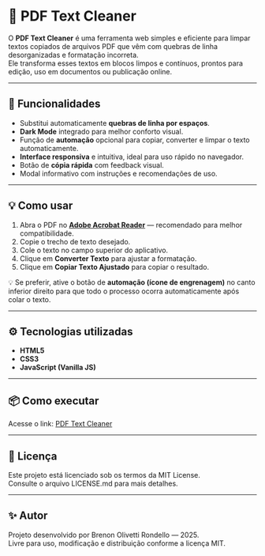 # 🧹 PDF Text Cleaner

O **PDF Text Cleaner** é uma ferramenta web simples e eficiente para limpar textos copiados de arquivos PDF que vêm com quebras de linha desorganizadas e formatação incorreta.  
Ele transforma esses textos em blocos limpos e contínuos, prontos para edição, uso em documentos ou publicação online.

---

## 🚀 Funcionalidades

- Substitui automaticamente **quebras de linha por espaços**.  
- **Dark Mode** integrado para melhor conforto visual.  
- Função de **automação** opcional para copiar, converter e limpar o texto automaticamente.  
- **Interface responsiva** e intuitiva, ideal para uso rápido no navegador.  
- Botão de **cópia rápida** com feedback visual.  
- Modal informativo com instruções e recomendações de uso.

---

## 💡 Como usar

1. Abra o PDF no [**Adobe Acrobat Reader**](https://get.adobe.com/br/reader/) — recomendado para melhor compatibilidade.  
2. Copie o trecho de texto desejado.  
3. Cole o texto no campo superior do aplicativo.  
4. Clique em **Converter Texto** para ajustar a formatação.  
5. Clique em **Copiar Texto Ajustado** para copiar o resultado.  

💡 Se preferir, ative o botão de **automação (ícone de engrenagem)** no canto inferior direito para que todo o processo ocorra automaticamente após colar o texto.

---

## ⚙️ Tecnologias utilizadas

- **HTML5**
- **CSS3**
- **JavaScript (Vanilla JS)**

---

## 📦 Como executar

Acesse o link: [PDF Text Cleaner](https://brenondev.github.io/pdf-text-cleaner/)

---

## 🪪 Licença

Este projeto está licenciado sob os termos da MIT License.  
Consulte o arquivo LICENSE.md para mais detalhes.

---

## ✨ Autor

Projeto desenvolvido por Brenon Olivetti Rondello — 2025.  
Livre para uso, modificação e distribuição conforme a licença MIT.